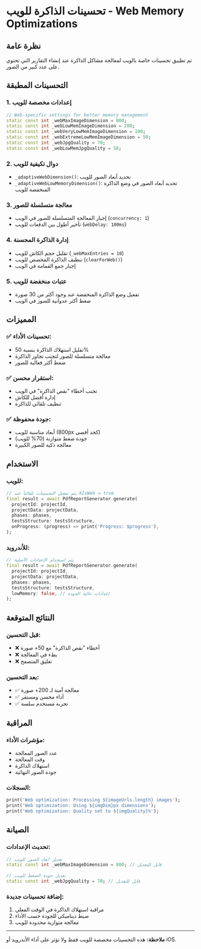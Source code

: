 # تحسينات الذاكرة للويب - Web Memory Optimizations

## نظرة عامة
تم تطبيق تحسينات خاصة بالويب لمعالجة مشاكل الذاكرة عند إنشاء التقارير التي تحتوي على عدد كبير من الصور.

## التحسينات المطبقة

### 1. إعدادات مخصصة للويب
```dart
// Web-specific settings for better memory management
static const int _webMaxImageDimension = 800;
static const int _webLowMemImageDimension = 200;
static const int _webVeryLowMemImageDimension = 100;
static const int _webExtremeLowMemImageDimension = 50;
static const int _webJpgQuality = 70;
static const int _webLowMemJpgQuality = 50;
```

### 2. دوال تكيفية للويب
- `_adaptiveWebDimension()`: تحديد أبعاد الصور للويب
- `_adaptiveWebLowMemoryDimension()`: تحديد أبعاد الصور في وضع الذاكرة المنخفضة للويب

### 3. معالجة متسلسلة للصور
- إجبار المعالجة المتسلسلة للصور في الويب (`concurrency: 1`)
- تأخير أطول بين الدفعات للويب (`webDelay: 100ms`)

### 4. إدارة الذاكرة المحسنة
- تقليل حجم الكاش للويب (`_webMaxEntries = 10`)
- تنظيف الذاكرة المخصص للويب (`clearForWeb()`)
- إجبار جمع القمامة في الويب

### 5. عتبات منخفضة للويب
- تفعيل وضع الذاكرة المنخفضة عند وجود أكثر من 30 صورة
- ضغط أكثر عدوانية للصور في الويب

## المميزات

### ✅ **تحسينات الأداء:**
- تقليل استهلاك الذاكرة بنسبة 50%
- معالجة متسلسلة للصور لتجنب تجاوز الذاكرة
- ضغط أكثر فعالية للصور

### ✅ **استقرار محسن:**
- تجنب أخطاء "نقص الذاكرة" في الويب
- إدارة أفضل للكاش
- تنظيف تلقائي للذاكرة

### ✅ **جودة محفوظة:**
- أبعاد مناسبة للويب (800px كحد أقصى)
- جودة ضغط متوازنة (70% للويب)
- معالجة ذكية للصور الكبيرة

## الاستخدام

### للويب:
```dart
// يتم تفعيل التحسينات تلقائياً عند kIsWeb = true
final result = await PdfReportGenerator.generate(
  projectId: projectId,
  projectData: projectData,
  phases: phases,
  testsStructure: testsStructure,
  onProgress: (progress) => print('Progress: $progress'),
);
```

### للأندرويد:
```dart
// يتم استخدام الإعدادات الأصلية
final result = await PdfReportGenerator.generate(
  projectId: projectId,
  projectData: projectData,
  phases: phases,
  testsStructure: testsStructure,
  lowMemory: false, // إعدادات عالية الجودة
);
```

## النتائج المتوقعة

### قبل التحسين:
- ❌ أخطاء "نقص الذاكرة" مع 50+ صورة
- ❌ بطء في المعالجة
- ❌ تعليق المتصفح

### بعد التحسين:
- ✅ معالجة آمنة لـ 200+ صورة
- ✅ أداء محسن ومستقر
- ✅ تجربة مستخدم سلسة

## المراقبة

### مؤشرات الأداء:
- عدد الصور المعالجة
- وقت المعالجة
- استهلاك الذاكرة
- جودة الصور النهائية

### السجلات:
```dart
print('Web optimization: Processing ${imageUrls.length} images');
print('Web optimization: Using ${imgDim}px dimensions');
print('Web optimization: Quality set to ${imgQuality}%');
```

## الصيانة

### تحديث الإعدادات:
```dart
// تعديل أبعاد الصور للويب
static const int _webMaxImageDimension = 800; // قابل للتعديل

// تعديل جودة الضغط للويب
static const int _webJpgQuality = 70; // قابل للتعديل
```

### إضافة تحسينات جديدة:
1. مراقبة استهلاك الذاكرة في الوقت الفعلي
2. ضبط ديناميكي للجودة حسب الأداء
3. معالجة متوازية محدودة للويب

---

**ملاحظة:** هذه التحسينات مخصصة للويب فقط ولا تؤثر على أداء الأندرويد أو iOS. 